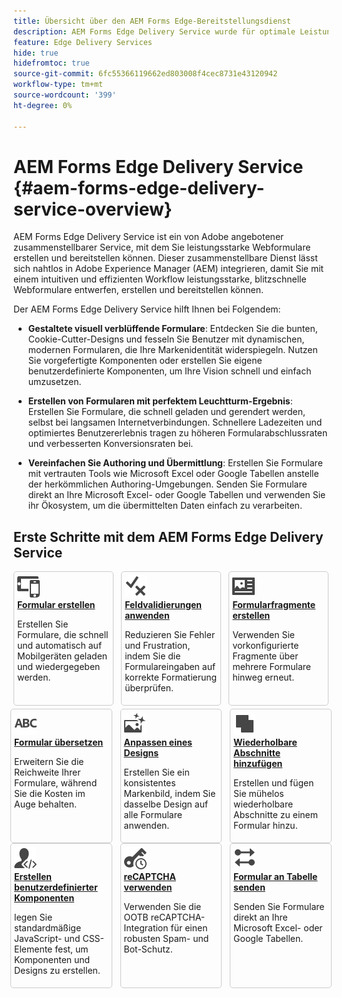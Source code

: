 ```yaml
---
title: Übersicht über den AEM Forms Edge-Bereitstellungsdienst
description: AEM Forms Edge Delivery Service wurde für optimale Leistung entwickelt und ermöglicht es Ihnen, sich die Zukunft einer optimierten Datenerfassung und Benutzerinteraktion vorzustellen.
feature: Edge Delivery Services
hide: true
hidefromtoc: true
source-git-commit: 6fc55366119662ed803008f4cec8731e43120942
workflow-type: tm+mt
source-wordcount: '399'
ht-degree: 0%

---
```



# AEM Forms Edge Delivery Service {#aem-forms-edge-delivery-service-overview}

AEM Forms Edge Delivery Service ist ein von Adobe angebotener zusammenstellbarer Service, mit dem Sie leistungsstarke Webformulare erstellen und bereitstellen können. Dieser zusammenstellbare Dienst lässt sich nahtlos in Adobe Experience Manager (AEM) integrieren, damit Sie mit einem intuitiven und effizienten Workflow leistungsstarke, blitzschnelle Webformulare entwerfen, erstellen und bereitstellen können.

Der AEM Forms Edge Delivery Service hilft Ihnen bei Folgendem:

* **Gestaltete visuell verblüffende Formulare**: Entdecken Sie die bunten, Cookie-Cutter-Designs und fesseln Sie Benutzer mit dynamischen, modernen Formularen, die Ihre Markenidentität widerspiegeln. Nutzen Sie vorgefertigte Komponenten oder erstellen Sie eigene benutzerdefinierte Komponenten, um Ihre Vision schnell und einfach umzusetzen.

* **Erstellen von Formularen mit perfektem Leuchtturm-Ergebnis**: Erstellen Sie Formulare, die schnell geladen und gerendert werden, selbst bei langsamen Internetverbindungen. Schnellere Ladezeiten und optimiertes Benutzererlebnis tragen zu höheren Formularabschlussraten und verbesserten Konversionsraten bei.

* **Vereinfachen Sie Authoring und Übermittlung**: Erstellen Sie Formulare mit vertrauten Tools wie Microsoft Excel oder Google Tabellen anstelle der herkömmlichen Authoring-Umgebungen. Senden Sie Formulare direkt an Ihre Microsoft Excel- oder Google Tabellen und verwenden Sie ihr Ökosystem, um die übermittelten Daten einfach zu verarbeiten.

## Erste Schritte mit dem AEM Forms Edge Delivery Service

<div>

<style>
    .card-container {
        width: calc(33% - 10px);
        margin: 5px;
        border: 1px solid #ccc;
        border-radius: 5px;
        padding: 5px;
        box-sizing: border-box;
        transition: background-color 0.3s ease; /* Adding transition effect */
    }
    .card-container:hover {
        background-color: #f0f0f0; /* Changing background color on hover */
    }
</style>

<div style="display: flex; flex-wrap: wrap; justify-content: space-between; margin: -5px;">
    <div class="card-container">
        <a href="/help/edge/docs/forms/create-forms.md">
            <img src="/help/edge/assets/smock_devices_18_n.svg" alt="Erstellen eines Formulars mit Formularen mit Formularen" style="border-radius: 5px;"> </b>
            <br><b style="margin-top: 5px;">Formular erstellen</b>
        </a>
        <p>Erstellen Sie Formulare, die schnell und automatisch auf Mobilgeräten geladen und wiedergegeben werden.</p>
    </div>
    <div class="card-container">
        <a href="/help/edge/docs/forms/validate-forms.md">
            <img src="/help/edge/assets/smock_condition_18_n.svg" alt="Hinzufügen von Überprüfungen zu Formularfeldern" style="border-radius: 5px;"> </b>
            <br><b style="margin-top: 5px;">Feldvalidierungen anwenden</b>
        </a>
        <p>Reduzieren Sie Fehler und Frustration, indem Sie die Formulareingaben auf korrekte Formatierung überprüfen.</p>
    </div>
    <div class="card-container">
        <a href="/help/edge/docs/forms/form-fragments.md">
            <img src="/help/edge/assets/smock_documentfragment_18_n.svg" alt="Formularfragmente in einem EDS-Formular verwenden" style="border-radius: 5px;"> </b>
            <br><b style="margin-top: 5px;">Formularfragmente erstellen</b>
        </a>
        <p>Verwenden Sie vorkonfigurierte Fragmente über mehrere Formulare hinweg erneut.</p>
    </div>
    <!-- Repeat the same structure for other cards -->

<div style="display: flex; flex-wrap: wrap; justify-content: space-between; margin: -5px;">
  <div class="card-container">
        <a href="/help/edge/docs/forms/translate-forms.md">  
          <img src="/help/edge/assets/smock_abc_18_n.svg" alt="EDS-Formular übersetzen" style="border-radius: 5px;"> </b>
          <br><b style="margin-top: 5px;">Formular übersetzen</b>
      </a>
      <p>Erweitern Sie die Reichweite Ihrer Formulare, während Sie die Kosten im Auge behalten.</p>
  </div>
  <div class="card-container">
      <a href="/help/edge/docs/forms/style-theme-forms.md">
          <img src="/help/edge/assets/smock_imageautomode_18_N.svg" alt="Stile oder Designs auf ein Formular anwenden" style="border-radius: 5px;"> </b>
          <br><b style="margin-top: 5px;">Anpassen eines Designs</b>
      </a>
      <p>Erstellen Sie ein konsistentes Markenbild, indem Sie dasselbe Design auf alle Formulare anwenden.</p>
  </div>
  <div class="card-container">
    <a href="/help/edge/docs/forms/repeatable-forms.md">  
      <img src="/help/edge/assets/smock_addto_18_n.svg" alt="Wiederholbare Abschnitte zu einem EDS-Formular hinzufügen" alt="Formularfragmente in einem EDS-Formular verwenden" style="border-radius: 5px;"> </b>
          <br><b style="margin-top: 5px;">Wiederholbare Abschnitte hinzufügen</b>
      </a>
      <p>Erstellen und fügen Sie mühelos wiederholbare Abschnitte zu einem Formular hinzu.</p>
  </div>
</div>
<!-- Repeat the same structure for other cards -->

<div style="display: flex; flex-wrap: wrap; justify-content: space-between; margin: -5px;">
  <div class="card-container">
    <a href="/help/edge/docs/forms/custom-components-forms.md"> 
      <img src="/help/edge/assets/smock_userdeveloper_18_n.svg" alt="Erstellen benutzerdefinierter Formularkomponenten mit standardmäßigem JavaScript und CSS"  style="border-radius: 5px;"> </b>
          <br><b style="margin-top: 5px;">Erstellen benutzerdefinierter Komponenten</b>
      </a>
      <p>legen Sie standardmäßige JavaScript- und CSS-Elemente fest, um Komponenten und Designs zu erstellen.</p>
  </div>
  <div class="card-container">
    <a href="/help/edge/docs/forms/recaptacha-forms.md">  
      <img src="/help//edge/assets/smock_keyclock_18_n.svg" alt="Verwenden von reCAPTCHA in einem EDS-Formular" style="border-radius: 5px;"> </b>
          <br><b style="margin-top: 5px;">reCAPTCHA verwenden</b>
      </a>
      <p>Verwenden Sie die OOTB reCAPTCHA-Integration für einen robusten Spam- und Bot-Schutz.</p>
  </div>
  <div class="card-container">
    <a href="/help/edge/docs/forms/create-forms.md#manually-configure-a-spreadsheet-to-accept-data">   
      <img src="/help/edge/assets/smock_platformdatamapping_18_n.svg" alt="Formular senden" alt="Formularfragmente in einem EDS-Formular verwenden" style="border-radius: 5px;"> </b>
          <br><b style="margin-top: 5px;">Formular an Tabelle senden</b>
      </a>
      <p>Senden Sie Formulare direkt an Ihre Microsoft Excel- oder Google Tabellen.</p>
  </div>
</div>
</div>

</br>

<!-- 
<div style="display: flex; flex-wrap: wrap; justify-content: space-between; margin: 5px;">
    <div style="width: 30%; margin-bottom: 10px; border: 1px solid #ccc; border-radius: 5px; padding: 10px; box-sizing: border-box;">
       <a href="/help/edge/docs/forms/create-forms.md"> <img src="/help/edge/assets/smock_devices_18_n.svg"alt="Create a form using eds forms" style="width: 75px, Height: 50px; border-radius: 5px;"> 
        <b style="margin-top: 10px;"> Create a form</b> </a>
        <p> Create forms that that load and render quickly and automatically reflows on mobile devices.</p> <a href="/help/edge/docs/forms/create-forms.md"> </a>
    </div>
    <div style="width: 30%; margin-bottom: 10px; border: 1px solid #ccc; border-radius: 5px; padding: 10px; box-sizing: border-box;">
        <a href="/help/edge/docs/forms/validate-forms.md"> <img src="/help/edge/assets/smock_condition_18_n.svg" alt="Add validations to form fields" style="width: 75px, Height: 50px; border-radius: 5px;"> 
        <b style="margin-top: 10px;">Apply field validations</b> </a>
        <p>Reduce errors and frustration by checking form inputs for proper formatting.</p>
    </div>
    <div style="width: 30%; margin-bottom: 10px; border: 1px solid #ccc; border-radius: 5px; padding: 10px; box-sizing: border-box;">
        <a href="/help/edge/docs/forms/form-fragments.md">  <img src="/help/edge/assets/smock_documentfragment_18_n.svg" alt="Use Form Fragments in an EDS Form" style="width: 75px, Height: 50px; border-radius: 5px;"> 
        <b style="margin-top: 10px;">Create form fragments</b> </a>
        <p>Reuse preconfigured fragments across multiple forms.</p>
    </div>
    <div style="width: 30%; margin-bottom: 10px; border: 1px solid #ccc; border-radius: 5px; padding: 10px; box-sizing: border-box;">
        <a href="/help/edge/docs/forms/translate-forms.md">  <img src="/help/edge/assets/smock_abc_18_n.svg" alt="Translate an EDS Form" style="width: 75px, Height: 50px; border-radius: 5px;"> 
        <b style="margin-top: 10px;">Translate a form </b> </a>
        <p>Extend the reach of your forms while keeping costs in check.</p>
    </div>
    <div style="width: 30%; margin-bottom: 10px; border: 1px solid #ccc; border-radius: 5px; padding: 10px; box-sizing: border-box;">
        <a href="/help/edge/docs/forms/style-theme-forms.md">  <img src="/help/edge/assets/smock_imageautomode_18_N.svg" alt="Apply styles or themes to an eds form" style="width: 75px, Height: 50px; border-radius: 5px;"> 
        <b style="margin-top: 10px;">Customize a theme</b> </a>
        <p>Create a consistent brand image by applying same theme across forms. </p>
    </div>
    <div style="width: 30%; margin-bottom: 10px; border: 1px solid #ccc; border-radius: 5px; padding: 10px; box-sizing: border-box;">
        <a href="/help/edge/docs/forms/repeatable-forms.md">  <img src="/help/edge/assets/smock_addto_18_n.svg" alt="Add repeatable sections to an EDS Form" style="width: 75px, Height: 50px; border-radius: 5px;"> 
        <b style="margin-top: 10px;">Add repeatable sections</b> </a>
        <p>Effortlessly create and add repeatable sections to a form.</p>
    </div>
   <div style="width: 30%; margin-bottom: 10px; border: 1px solid #ccc; border-radius: 5px; padding: 10px; box-sizing: border-box;">
         <a href="/help/edge/docs/forms/custom-components-forms.md"> <img src="/help/edge/assets/smock_userdeveloper_18_n.svg" alt="Create custom forms components using standard JavaScript and CSS" style="width: 75px, Height: 50px; border-radius: 5px;">  
        <b style="margin-top: 10px;">Create custom components</b> </a>
        <p>Use standard JavaScript and CSS to create components and themes.</p>
    </div>
    <div style="width: 30%; margin-bottom: 10px; border: 1px solid #ccc; border-radius: 5px; padding: 10px; box-sizing: border-box;">
         <a href="/help/edge/docs/forms/recaptacha-forms.md">  <img src="/help//edge/assets/smock_keyclock_18_n.svg" alt="Use reCAPTCHA in an EDS Form" style="width: 75px, Height: 50px; border-radius: 5px;"> 
        <b style="margin-top: 10px;">Use reCAPTCHA</b> </a>
        <p>Use OOTB reCAPTCHA integration for robust spam and bot protection.</p>
    </div>
        <div style="width: 30%; margin-bottom: 10px; border: 1px solid #ccc; border-radius: 5px; padding: 10px; box-sizing: border-box;">
        <a href="/help/edge/docs/forms/create-forms.md#manually-configure-a-spreadsheet-to-accept-data">   <img src="/help/edge/assets/smock_platformdatamapping_18_n.svg" alt="Submit form" style="width: 75px, Height: 50px; border-radius: 5px;"> 
        <b style="margin-top: 10px;">Submit form to spreadsheet</b> </a>
        <p>Submit forms directly to your Microsoft Excel or Google Sheets.</p>
    </div>
    
</div>

-->








